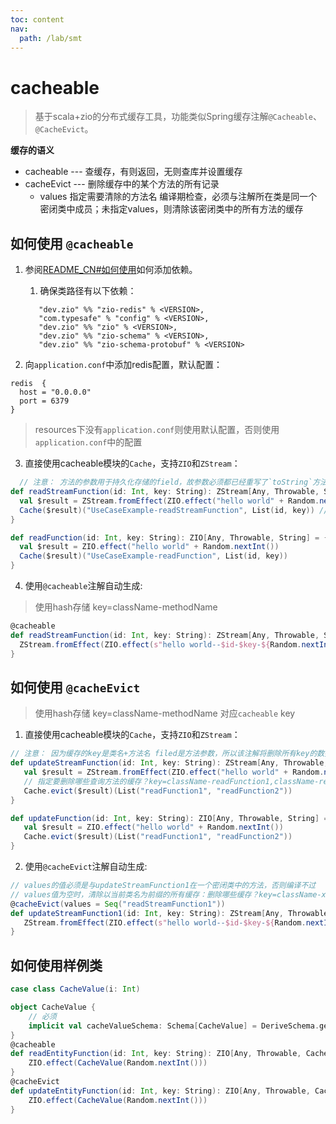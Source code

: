 ```yaml
---
toc: content
nav:
  path: /lab/smt
---
```


# cacheable

> 基于scala+zio的分布式缓存工具，功能类似Spring缓存注解`@Cacheable`、`@CacheEvict`。

**缓存的语义**
- cacheable --- 查缓存，有则返回，无则查库并设置缓存 
- cacheEvict --- 删除缓存中的某个方法的所有记录
   - values 指定需要清除的方法名 编译期检查，必须与注解所在类是同一个密闭类中成员；未指定values，则清除该密闭类中的所有方法的缓存
  
## 如何使用 `@cacheable`

1. 参阅[README_CN#如何使用](../README_CN.md)如何添加依赖。
   1. 确保类路径有以下依赖：
   ```
      "dev.zio" %% "zio-redis" % <VERSION>,
      "com.typesafe" % "config" % <VERSION>,
      "dev.zio" %% "zio" % <VERSION>,
      "dev.zio" %% "zio-schema" % <VERSION>,
      "dev.zio" %% "zio-schema-protobuf" % <VERSION>
    ```

2. 向`application.conf`中添加redis配置，默认配置：

```
redis  {
  host = "0.0.0.0"
  port = 6379
}
```
> resources下没有`application.conf`则使用默认配置，否则使用`application.conf`中的配置

3. 直接使用cacheable模块的`Cache`，支持`ZIO`和`ZStream`：

```scala
  // 注意： 方法的参数用于持久化存储的field，故参数必须都已经重写了`toString`方法
def readStreamFunction(id: Int, key: String): ZStream[Any, Throwable, String] = {
  val $result = ZStream.fromEffect(ZIO.effect("hello world" + Random.nextInt()))
  Cache($result)("UseCaseExample-readStreamFunction", List(id, key)) // "UseCaseExample-readStreamFunction" is hash key
}

def readFunction(id: Int, key: String): ZIO[Any, Throwable, String] = {
  val $result = ZIO.effect("hello world" + Random.nextInt())
  Cache($result)("UseCaseExample-readFunction", List(id, key))
}
```

4. 使用`@cacheable`注解自动生成:

> 使用hash存储 key=className-methodName

```scala
@cacheable
def readStreamFunction(id: Int, key: String): ZStream[Any, Throwable, String] = {
  ZStream.fromEffect(ZIO.effect(s"hello world--$id-$key-${Random.nextInt()}"))
}
```

## 如何使用 `@cacheEvict`

> 使用hash存储 key=className-methodName 对应`cacheable` key

1. 直接使用cacheable模块的`Cache`，支持`ZIO`和`ZStream`：

```scala
// 注意： 因为缓存的key是类名+方法名 filed是方法参数，所以该注解将删除所有key的数据，相当于spring的@CacheEvict注解设置allEntries=true
def updateStreamFunction(id: Int, key: String): ZStream[Any, Throwable, String] = {
   val $result = ZStream.fromEffect(ZIO.effect("hello world" + Random.nextInt()))
   // 指定要删除哪些查询方法的缓存？key=className-readFunction1,className-readFunction2
   Cache.evict($result)(List("readFunction1", "readFunction2"))
}

def updateFunction(id: Int, key: String): ZIO[Any, Throwable, String] = {
   val $result = ZIO.effect("hello world" + Random.nextInt())
   Cache.evict($result)(List("readFunction1", "readFunction2"))
}
```

2. 使用`@cacheEvict`注解自动生成:

```scala
// values的值必须是与updateStreamFunction1在一个密闭类中的方法，否则编译不过
// values值为空时，清除以当前类名为前缀的所有缓存：删除哪些缓存？key=className-xx,className-yy,以此类推
@cacheEvict(values = Seq("readStreamFunction1"))
def updateStreamFunction1(id: Int, key: String): ZStream[Any, Throwable, String] = {
   ZStream.fromEffect(ZIO.effect(s"hello world--$id-$key-${Random.nextInt()}"))
}
```

## 如何使用样例类

```scala
case class CacheValue(i: Int)

object CacheValue {
    // 必须
    implicit val cacheValueSchema: Schema[CacheValue] = DeriveSchema.gen[CacheValue]
}
@cacheable
def readEntityFunction(id: Int, key: String): ZIO[Any, Throwable, CacheValue] = {
    ZIO.effect(CacheValue(Random.nextInt()))
}
@cacheEvict
def updateEntityFunction(id: Int, key: String): ZIO[Any, Throwable, CacheValue] = {
    ZIO.effect(CacheValue(Random.nextInt()))
}
```
